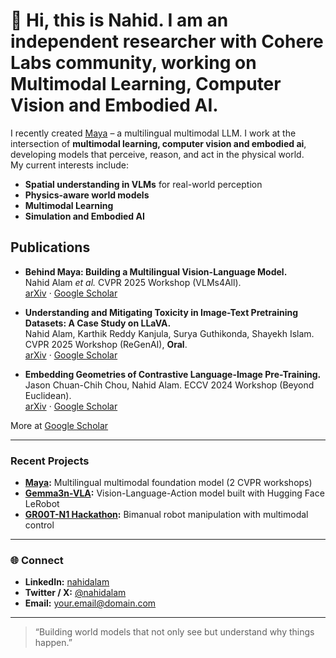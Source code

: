 # 👋 Hi, this is Nahid. I am an independent researcher with Cohere Labs community, working on Multimodal Learning, Computer Vision and Embodied AI. 

I recently created [Maya](https://github.com/nahidalam/maya) – a multilingual multimodal LLM. I work at the intersection of **multimodal learning, computer vision and embodied ai**, developing models that perceive, reason, and act in the physical world.  
My current interests include:
- **Spatial understanding in VLMs** for real-world perception  
- **Physics-aware world models**  
- **Multimodal Learning**  
- **Simulation and Embodied AI** 


## Publications

- **Behind Maya: Building a Multilingual Vision-Language Model.**  
  Nahid Alam *et al.* CVPR 2025 Workshop (VLMs4All).  
  [arXiv](https://arxiv.org/abs/2505.08910) · [Google Scholar](https://scholar.google.com/citations?view_op=view_citation&hl=en&user=11XdYBUAAAAJ&citation_for_view=11XdYBUAAAAJ:zYLM7Y9cAGgC)

- **Understanding and Mitigating Toxicity in Image-Text Pretraining Datasets: A Case Study on LLaVA.**  
  Nahid Alam, Karthik Reddy Kanjula, Surya Guthikonda, Shayekh Islam.  
  CVPR 2025 Workshop (ReGenAI), **Oral**.  
  [arXiv](https://arxiv.org/abs/2505.06356) · [Google Scholar](https://scholar.google.com/citations?view_op=view_citation&hl=en&user=11XdYBUAAAAJ&citation_for_view=11XdYBUAAAAJ:Y0pCki6q_DkC)

- **Embedding Geometries of Contrastive Language-Image Pre-Training.**  
  Jason Chuan-Chih Chou, Nahid Alam. ECCV 2024 Workshop (Beyond Euclidean).  
  [arXiv](https://arxiv.org/abs/2409.13079) · [Google Scholar](https://scholar.google.com/citations?view_op=view_citation&hl=en&user=11XdYBUAAAAJ&citation_for_view=11XdYBUAAAAJ:UeHWp8X0CEIC)

More at [Google Scholar](https://scholar.google.com/citations?hl=en&user=11XdYBUAAAAJ&view_op=list_works&sortby=pubdate)

---

### Recent Projects
- **[Maya](https://github.com/nahidalam/maya):** Multilingual multimodal foundation model (2 CVPR workshops)  
- **[Gemma3n-VLA](https://github.com/nahidalam/lerobot/tree/gemma3vla):** Vision-Language-Action model built with Hugging Face LeRobot  
- **[GR00T-N1 Hackathon](https://www.linkedin.com/feed/update/urn:li:activity:7309971614912167936/):** Bimanual robot manipulation with multimodal control  

---

### 🌐 Connect
- **LinkedIn:** [nahidalam](https://www.linkedin.com/in/nahidalam/)  
- **Twitter / X:** [@nahidalam](https://twitter.com/nahidalam)  
- **Email:** [your.email@domain.com](mailto:your.email@domain.com)  

---

> “Building world models that not only see but understand why things happen.”

